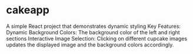# cakeapp
A simple React project that demonstrates dynamic styling
Key Features:
Dynamic Background Colors: The background color of the left and right sections
Interactive Image Selection: Clicking on different cupcake images updates the displayed image and the background colors accordingly.
